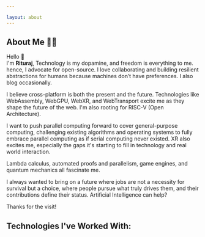 ```yaml
---

layout: about
---
```


<script>
  import FamiliarTechStack from '$lib/components/site/familiar-tech-stack.svelte'
</script>

## About Me 👨‍💻

Hello <span class="wave">👋</span>  
I'm **Rituraj**, Technology is my dopamine, and freedom is everything to me. hence, I advocate for open-source. I love collaborating and building resilient abstractions for humans because machines don’t have preferences. I also blog occasionally.

I believe cross-platform is both the present and the future. Technologies like WebAssembly, WebGPU, WebXR, and WebTransport excite me as they shape the future of the web. I'm also rooting for RISC-V (Open Architecture).

I want to push parallel computing forward to cover general-purpose computing, challenging existing algorithms and operating systems to fully embrace parallel computing as if serial computing never existed. XR also excites me, especially the gaps it's starting to fill in technology and real world interaction.

Lambda calculus, automated proofs and parallelism, game engines, and quantum mechanics all fascinate me.

I always wanted to bring on a future where jobs are not a necessity for survival but a choice, where people pursue what truly drives them, and their contributions define their status. Artificial Intelligence can help?

Thanks for the visit!

## Technologies I've Worked With:

<FamiliarTechStack />

